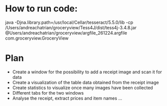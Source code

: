 # How to run code:
java -Djna.library.path=/usr/local/Cellar/tesseract/5.5.0/lib -cp /Users/andreachatrian/groceryview/Tess4J/dist/tess4j-3.4.8.jar @Users/andreachatrian/groceryview/argfile_261224.argfile com.groceryview.GroceryView

<!-- info about argfiles by chatgpt -->
<!-- The @/var/.../cp_*.argfile in your Java command is a file reference created by Visual Studio Code (VSCode) or other build tools to handle long command-line arguments. It contains the list of classpath entries (-cp) or other JVM arguments that would otherwise make the command too long for the operating system's command-line length limit.

Key Points:
Location of the .argfile:

The file is stored in a temporary directory (in your case, /var/folders/...), and its exact path and name may vary between executions.
The OS (macOS, in your case) manages this directory for temporary files.
Contents of .argfile:

The .argfile contains arguments that would normally be passed directly in the command-line invocation. For example, it might include:
All the JARs or directories required for the classpath (-cp).
Other JVM arguments or system properties. -->

# Plan
- Create a window for the possibility to add a receipt image and scan it for data
- Create a visualization of the table data obtained from the receipt image
- Create statistics to visualize once many images have been collected
- Different tabs for the two windows
- Analyse the receipt, extract prices and item names ...


